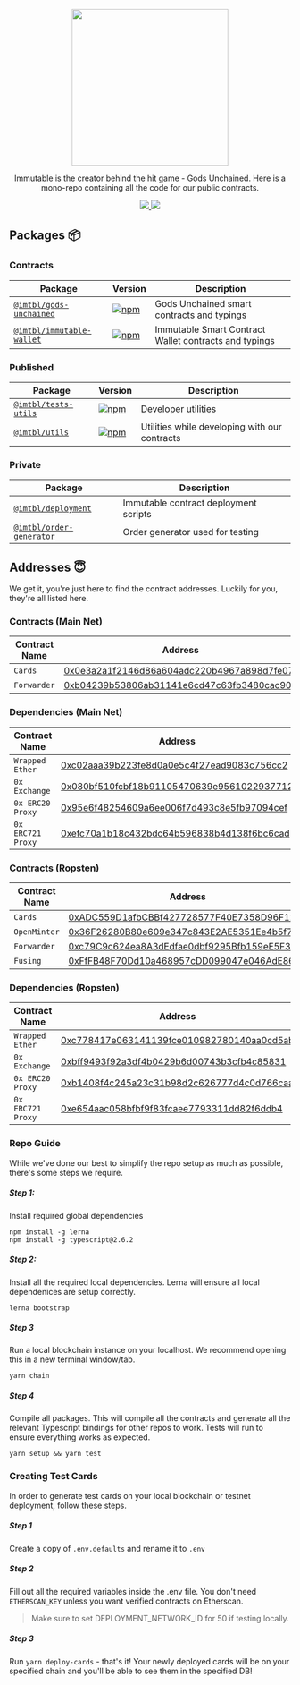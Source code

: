 <p align="center"><img src="https://cdn.dribbble.com/users/1299339/screenshots/7133657/media/837237d447d36581ebd59ec36d30daea.gif" width="280"/></p>

<p align="center">Immutable is the creator behind the hit game - Gods Unchained. Here is a mono-repo containing all the code for our public contracts.</p>

<p align="center">
  <a href="https://solidity.readthedocs.io/en/develop/index.html">
    <img src="https://img.shields.io/badge/SOLIDITY-0.5.11-orange.svg" />
  </a>
  <a href="https://opensource.org/licenses/Apache-2.0">
    <img src="https://img.shields.io/badge/LICENSE-APACHE2.0-3DA639.svg" />
  </a>
</p>

## Packages :package:

### Contracts

|                            Package                             |                                                                Version                                                                |                           Description                           |
| -------------------------------------------------------------- | ------------------------------------------------------------------------------------------------------------------------------------- | --------------------------------------------------------------- |
| [`@imtbl/gods-unchained`](/contracts/gods-unchained)                                     | [![npm](https://img.shields.io/npm/v/@imtbl/gods-unchained.svg)](https://www.npmjs.com/package/@imtbl/gods-unchained)                                                 | Gods Unchained smart contracts and typings       |
| [`@imtbl/immutable-wallet`](/contracts/immutable-wallet)                                   | [![npm](https://img.shields.io/npm/v/@imtbl/immutable-wallet.svg)](https://www.npmjs.com/package/@imtbl/immutable-wallet)                                               | Immutable Smart Contract Wallet contracts and typings                    |

### Published

|                            Package                             |                                                                Version                                                                |                           Description                           |
| -------------------------------------------------------------- | ------------------------------------------------------------------------------------------------------------------------------------- | --------------------------------------------------------------- |
| [`@imtbl/tests-utils`](/packages/test-utils)                 | [![npm](https://img.shields.io/npm/v/@imtbl/test-utils.svg)](https://www.npmjs.com/package/@imtbl/test-utils)                 | Developer utilities                                             |
| [`@imtbl/utils`](/packages/utils)                 | [![npm](https://img.shields.io/npm/v/@imtbl/utils.svg)](https://www.npmjs.com/package/@imtbl/test-utils)                 | Utilities while developing with our contracts                                             |

### Private

|                       Package                        |              Description              |
| ---------------------------------------------------- | ------------------------------------- |
| [`@imtbl/deployment`](/packages/deployment)       | Immutable contract deployment scripts   |
| [`@imtbl/order-generator`](/packages/order-generator)                 | Order generator used for testing |


## Addresses :innocent:

We get it, you're just here to find the contract addresses. Luckily for you, they're all listed here.

### Contracts (Main Net)

| Contract Name | Address |
| ------------- | ------- |
| `Cards` | [0x0e3a2a1f2146d86a604adc220b4967a898d7fe07](https://etherscan.io/address/0x0e3a2a1f2146d86a604adc220b4967a898d7fe07) |
| `Forwarder` | [0xb04239b53806ab31141e6cd47c63fb3480cac908](https://etherscan.io/address/0xb04239b53806ab31141e6cd47c63fb3480cac908) |

### Dependencies  (Main Net)

| Contract Name | Address |
| ------------- | ------- |
| `Wrapped Ether` | [0xc02aaa39b223fe8d0a0e5c4f27ead9083c756cc2](https://etherscan.io/address/0xc02aaa39b223fe8d0a0e5c4f27ead9083c756cc2) |
| `0x Exchange` | [0x080bf510fcbf18b91105470639e9561022937712](https://etherscan.io/address/0x080bf510fcbf18b91105470639e9561022937712) |
| `0x ERC20 Proxy` | [0x95e6f48254609a6ee006f7d493c8e5fb97094cef](https://etherscan.io/address/0x95e6f48254609a6ee006f7d493c8e5fb97094cef) |
| `0x ERC721 Proxy` | [0xefc70a1b18c432bdc64b596838b4d138f6bc6cad](https://etherscan.io/address/0xefc70a1b18c432bdc64b596838b4d138f6bc6cad) |

### Contracts (Ropsten)

| Contract Name | Address |
| ------------- | ------- |
| `Cards` | [0xADC559D1afbCBBf427728577F40E7358D96F1209](https://ropsten.etherscan.io/address/0xADC559D1afbCBBf427728577F40E7358D96F1209) |
| `OpenMinter` | [0x36F26280B80e609e347c843E2AE5351Ee4b5f7eD](https://ropsten.etherscan.io/address/0x36F26280B80e609e347c843E2AE5351Ee4b5f7eD) |
| `Forwarder` | [0xc79C9c624ea8A3dEdfae0dbf9295Bfb159eE5F3b](https://ropsten.etherscan.io/address/0xc79C9c624ea8A3dEdfae0dbf9295Bfb159eE5F3b) |
| `Fusing` | [0xFfFB48F70Dd10a468957cDD099047e046AdE8670](https://ropsten.etherscan.io/address/0xFfFB48F70Dd10a468957cDD099047e046AdE8670) |

### Dependencies (Ropsten)

| Contract Name | Address |
| ------------- | ------- |
| `Wrapped Ether` | [0xc778417e063141139fce010982780140aa0cd5ab](https://ropsten.etherscan.io/address/0xc778417e063141139fce010982780140aa0cd5ab) |
| `0x Exchange` | [0xbff9493f92a3df4b0429b6d00743b3cfb4c85831](https://ropsten.etherscan.io/address/0xbff9493f92a3df4b0429b6d00743b3cfb4c85831) |
| `0x ERC20 Proxy`| [0xb1408f4c245a23c31b98d2c626777d4c0d766caa](https://ropsten.etherscan.io/address/0xb1408f4c245a23c31b98d2c626777d4c0d766caa) |
| `0x ERC721 Proxy` | [0xe654aac058bfbf9f83fcaee7793311dd82f6ddb4](https://ropsten.etherscan.io/address/0xe654aac058bfbf9f83fcaee7793311dd82f6ddb4) |


### Repo Guide

While we've done our best to simplify the repo setup as much as possible, there's some steps we require.

##### Step 1:

Install required global dependencies

```
npm install -g lerna
npm install -g typescript@2.6.2
```

##### Step 2:

Install all the required local dependencies. Lerna will ensure all local dependenices are setup correctly.

```
lerna bootstrap
```

##### Step 3

Run a local blockchain instance on your localhost. We recommend opening this in a new terminal window/tab.

```
yarn chain
```

##### Step 4

Compile all packages. This will compile all the contracts and generate all the relevant Typescript bindings for other repos to work. 
Tests will run to ensure everything works as expected.

```
yarn setup && yarn test
```

### Creating Test Cards

In order to generate test cards on your local blockchain or testnet deployment, follow these steps.

##### Step 1

Create a copy of `.env.defaults` and rename it to `.env`

##### Step 2
Fill out all the required variables inside the .env file. You don't need `ETHERSCAN_KEY` unless you want verified contracts on Etherscan.

> Make sure to set DEPLOYMENT_NETWORK_ID for 50 if testing locally.

##### Step 3

Run `yarn deploy-cards` - that's it!
Your newly deployed cards will be on your specified chain and you'll be able to see them in the specified DB!
